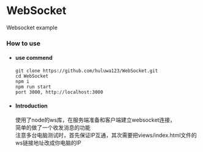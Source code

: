 # WebSocket
Websocket example

### How to use
  * #### use commend
      `git clone https://github.com/huluwa123/WebSocket.git`   
      `cd WebSocket`   
      `npm i`   
      `npm run start`   
      `port 3000, http://localhost:3000`
  * #### Introduction
      使用了node的ws库，在服务端准备和客户端建立websocket连接，   
      简单的做了一个收发消息的功能   
      注意多台电脑测试时，首先保证IP互通，其次需要把views/index.html文件的ws链接地址改成你电脑的IP